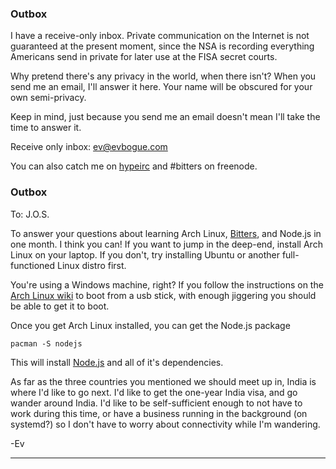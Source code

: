 ### Outbox

I have a receive-only inbox. Private communication on the Internet is not guaranteed at the present moment, since the NSA is recording everything Americans send in private for later use at the FISA secret courts. 

Why pretend there's any privacy in the world, when there isn't? When you send me an email, I'll answer it here. Your name will be obscured for your own semi-privacy. 

Keep in mind, just because you send me an email doesn't mean I'll take the time to answer it.

Receive only inbox: [ev@evbogue.com](mailto:ev@evbogue.com)

You can also catch me on [hypeirc](http://hypeirc.net) and #bitters on freenode.

### Outbox

To: J.O.S.

To answer your questions about learning Arch Linux, [Bitters](http://bitters.evbogue.com), and Node.js in one month. I think you can! If you want to jump in the deep-end, install Arch Linux on your laptop. If you don't, try installing Ubuntu or another full-functioned Linux distro first.

You're using a Windows machine, right? If you follow the instructions on the [Arch Linux wiki](https://wiki.archlinux.org/) to boot from a usb stick, with enough jiggering you should be able to get it to boot. 

Once you get Arch Linux installed, you can get the Node.js package

	pacman -S nodejs

This will install [Node.js](http://nodejs.org) and all of it's dependencies.

As far as the three countries you mentioned we should meet up in, India is where I'd like to go next. I'd like to get the one-year India visa, and go wander around India. I'd like to be self-sufficient enough to not have to work during this time, or have a business running in the background (on systemd?) so I don't have to worry about connectivity while I'm wandering.

-Ev

***


